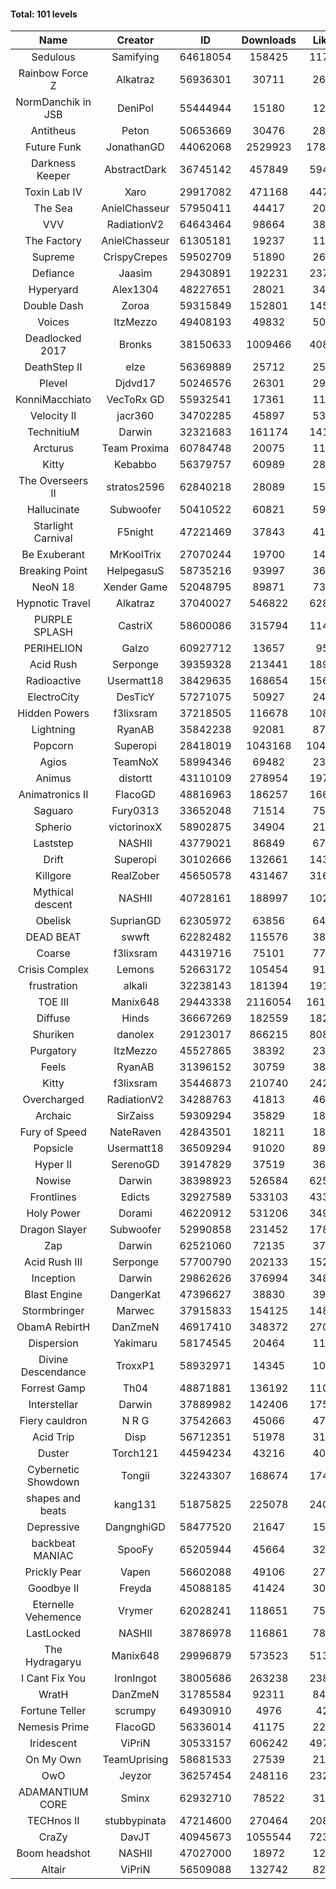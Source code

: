 #### Total: 101 levels

| Name | Creator | ID | Downloads | Likes |
|:---:|:---:|:---:|:---:|:---:|
| Sedulous | Samifying | 64618054 | 158425 | 11731
| Rainbow Force Z | Alkatraz | 56936301 | 30711 | 2654
| NormDanchik in JSB | DeniPol | 55444944 | 15180 | 1255
| Antitheus | Peton | 50653669 | 30476 | 2876
| Future Funk | JonathanGD | 44062068 | 2529923 | 178829
| Darkness Keeper | AbstractDark | 36745142 | 457849 | 59404
| Toxin Lab IV | Xaro | 29917082 | 471168 | 44790
| The Sea | AnielChasseur | 57950411 | 44417 | 2015
| VVV | RadiationV2 | 64643464 | 98664 | 3849
| The Factory | AnielChasseur | 61305181 | 19237 | 1165
| Supreme | CrispyCrepes | 59502709 | 51890 | 2648
| Defiance | Jaasim | 29430891 | 192231 | 23765
| Hyperyard | Alex1304 | 48227651 | 28021 | 3431
| Double Dash | Zoroa | 59315849 | 152801 | 14596
| Voices | ItzMezzo | 49408193 | 49832 | 5062
| Deadlocked 2017 | Bronks | 38150633 | 1009466 | 40838
| DeathStep II | elze | 56369889 | 25712 | 2549
| Plevel | Djdvd17 | 50246576 | 26301 | 2915
| KonniMacchiato | VecToRx GD | 55932541 | 17361 | 1155
| Velocity II | jacr360 | 34702285 | 45897 | 5380
| TechnitiuM | Darwin | 32321683 | 161174 | 14113
| Arcturus | Team Proxima | 60784748 | 20075 | 1162
| Kitty | Kebabbo | 56379757 | 60989 | 2861
| The Overseers II | stratos2596 | 62840218 | 28089 | 1576
| Hallucinate | Subwoofer | 50410522 | 60821 | 5926
| Starlight Carnival | F5night | 47221469 | 37843 | 4137
| Be Exuberant | MrKoolTrix | 27070244 | 19700 | 1426
| Breaking Point | HelpegasuS | 58735216 | 93997 | 3643
| NeoN 18 | Xender Game | 52048795 | 89871 | 7301
| Hypnotic Travel | Alkatraz | 37040027 | 546822 | 62832
| PURPLE SPLASH | CastriX | 58600086 | 315794 | 11463
| PERIHELION | Galzo | 60927712 | 13657 | 959
| Acid Rush | Serponge | 39359328 | 213441 | 18976
| Radioactive | Usermatt18 | 38429635 | 168654 | 15635
| ElectroCity | DesTicY | 57271075 | 50927 | 2468
| Hidden Powers | f3lixsram | 37218505 | 116678 | 10829
| Lightning | RyanAB | 35842238 | 92081 | 8754
| Popcorn | Superopi | 28418019 | 1043168 | 104521
| Agios | TeamNoX | 58994346 | 69482 | 2356
| Animus | distortt | 43110109 | 278954 | 19722
| Animatronics II | FlacoGD | 48816963 | 186257 | 16609
| Saguaro | Fury0313 | 33652048 | 71514 | 7518
| Spherio | victorinoxX | 58902875 | 34904 | 2134
| Laststep | NASHII | 43779021 | 86849 | 6785
| Drift | Superopi | 30102666 | 132661 | 14356
| Killgore | RealZober | 45650578 | 431467 | 31622
| Mythical descent | NASHII | 40728161 | 188997 | 10203
| Obelisk | SuprianGD  | 62305972 | 63856 | 6497
| DEAD BEAT | swwft | 62282482 | 115576 | 3874
| Coarse | f3lixsram | 44319716 | 75101 | 7761
| Crisis Complex | Lemons | 52663172 | 105454 | 9129
| frustration | alkali | 32238143 | 181394 | 19143
| TOE III | Manix648 | 29443338 | 2116054 | 161166
| Diffuse | Hinds | 36667269 | 182559 | 18253
| Shuriken | danolex | 29123017 | 866215 | 80875
| Purgatory | ItzMezzo | 45527865 | 38392 | 2381
| Feels | RyanAB | 31396152 | 30759 | 3813
| Kitty | f3lixsram | 35446873 | 210740 | 24256
| Overcharged | RadiationV2 | 34288763 | 41813 | 4644
| Archaic | SirZaiss | 59309294 | 35829 | 1829
| Fury of Speed | NateRaven | 42843501 | 18211 | 1867
| Popsicle | Usermatt18 | 36509294 | 91020 | 8961
| Hyper II | SerenoGD | 39147829 | 37519 | 3638
| Nowise | Darwin | 38398923 | 526584 | 62584
| Frontlines | Edicts | 32927589 | 533103 | 43310
| Holy Power | Dorami | 46220912 | 531206 | 34955
| Dragon Slayer | Subwoofer | 52990858 | 231452 | 17895
| Zap | Darwin | 62521060 | 72135 | 3788
| Acid Rush III | Serponge | 57700790 | 202133 | 15285
| Inception | Darwin | 29862626 | 376994 | 34828
| Blast Engine | DangerKat | 47396627 | 38830 | 3900
| Stormbringer | Marwec | 37915833 | 154125 | 14830
| ObamA RebirtH | DanZmeN | 46917410 | 348372 | 27038
| Dispersion | Yakimaru | 58174545 | 20464 | 1162
| Divine Descendance | TroxxP1 | 58932971 | 14345 | 1045
| Forrest Gamp | Th04 | 48871881 | 136192 | 11041
| Interstellar | Darwin | 37889982 | 142406 | 17594
| Fiery cauldron | N R G | 37542663 | 45066 | 4757
| Acid Trip | Disp | 56712351 | 51978 | 3158
| Duster | Torch121 | 44594234 | 43216 | 4011
| Cybernetic Showdown  | Tongii | 32243307 | 168674 | 17466
| shapes and beats | kang131 | 51875825 | 225078 | 24055
| Depressive | DangnghiGD | 58477520 | 21647 | 1561
| backbeat MANIAC | SpooFy | 65205944 | 45664 | 3230
| Prickly Pear | Vapen | 56602088 | 49106 | 2733
| Goodbye II | Freyda | 45088185 | 41424 | 3022
| Eternelle Vehemence | Vrymer | 62028241 | 118651 | 7549
| LastLocked | NASHII | 38786978 | 116861 | 7836
| The Hydragaryu | Manix648 | 29996879 | 573523 | 51336
| I Cant Fix You | IronIngot | 38005686 | 263238 | 23827
| WratH | DanZmeN | 31785584 | 92311 | 8431
| Fortune Teller | scrumpy | 64930910 | 4976 | 425
| Nemesis Prime | FlacoGD | 56336014 | 41175 | 2212
| Iridescent | ViPriN | 30533157 | 606242 | 49761
| On My Own | TeamUprising | 58681533 | 27539 | 2150
| OwO | Jeyzor | 36257454 | 248116 | 23216
| ADAMANTIUM CORE | Sminx | 62932710 | 78522 | 3126
| TECHnos II | stubbypinata | 47214600 | 270464 | 20893
| CraZy | DavJT | 40945673 | 1055544 | 72328
| Boom headshot | NASHII | 47027000 | 18972 | 1295
| Altair | ViPriN | 56509088 | 132742 | 8251
